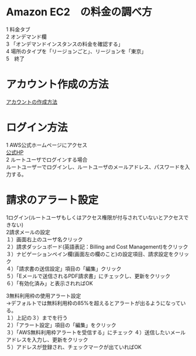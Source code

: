 # Amazon EC2　の料金の調べ方  
1 料金タブ  
2 オンデマンド欄  
3 「オンデマンドインスタンスの料金を確認する」  
4 場所のタイプを「リージョンごと」、リージョンを「東京」  
5　終了  

# アカウント作成の方法　　
[アカウントの作成方法](https://aws.amazon.com/jp/register-flow/)  


# ログイン方法  
1 AWS公式ホームページにアクセス  
[公式HP](https://aws.amazon.com/jp)  
2 ルートユーザでログインする場合  
  ルートユーザーでログインし、ルートユーザのメールアドレス、パスワードを入力する。  
  

# 請求のアラート設定  
  1ログイン(ルートユーザもしくはアクセス権限が付与されていないとアクセスできない)  
  2請求メールの設定  
   １）画面右上のユーザ名クリック  
   ２）請求ダッシュボード(英語表記：Billing and Cost Management)をクリック  
   ３）ナビゲーションペイン欄(画面左の欄のこと)の設定項目、請求設定をクリック  
   ４）「請求書の送信設定」項目の「編集」クリック  
   ５）「Eメールで送信されるPDF請求書」にチェックし、更新をクリック  
   ６）「有効化済み」と表示されればOK  

  3無料利用枠の使用アラート設定  
  →デフォルトでは無料利用枠の85%を超えるとアラートが出るようになっている。  
   １）上記の３）までを行う  
   ２）「アラート設定」項目の「編集」をクリック  
   ３）「AWS無料利用枠アラートを受信する」にチェック 
   ４）送信したいメールアドレスを入力し、更新をクリック  
   ５）アドレスが登録され、チェックマークが出ていればOK  
   
   

  
 

